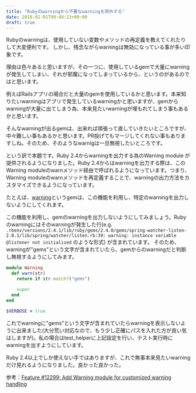 ```yaml
---
title: "Rubyのwarningから不要なwarningを除外する"
date: 2018-02-01T09:49:13+09:00
draft: true
---
```


Rubyのwarningは、使用していない変数やメソッドの再定義を教えてくれたりして大変便利です。 しかし、残念ながらwarningは無効になっている事が多い印象です。

理由は色々あると思いますが、その一つに、使用しているgemで大量にwarningが発生してしまい、それが邪魔になってしまっているから、というのがあるのではと思います。

例えばRailsアプリの場合だと大量のgemを使用しているかと思います。本来知りたいwarningはアプリで発生しているwarningかと思いますが、gemからwarningが大量に出てしまう為、本来見たいwarningが埋もれてしまう事もあるかと思います。

そんなwarningが出るgemは、出来れば頑張って直していきたいところですが、中々難しい事もあるかと思います。PR投げてもマージしてくれない事もありますしね。そのため、そのようなwarnigは一旦無視したいところです。

という訳で本題です。Ruby 2.4からwarningを出力する為のWarning module が提供されるようになりました。Ruby 2.4からはwarningを出力する際は、この Warning moduleのwarnメソッド経由で呼ばれるようになっています。つまり、Warning moduleのwarnメソッドを再定義することで、warningの出力方法をカスタマイズできるようになっています。

たとえば、[warning](https://github.com/jeremyevans/ruby-warning)というgemは、この機能を利用し、特定のwarningを出力しないようにしてくれます。

この機能を利用し、gemのwarningを出力しないようにしてみましょう。Rubyのwarningにはそのwarningが発生した行(e.g. `.rbenv/versions/2.4.1/lib/ruby/gems/2.4.0/gems/spring-watcher-listen-2.0.1/lib/spring/watcher/listen.rb:39: warning: instance variable @listener not initialized` のような形式) が含まれています。 そのため、warningが"gems"という文字が含まれていたら、gemからのwarningだと判断し無視するようにしてみます。

```ruby
module Warning
  def warn(str)
    return if str.match?("gems")

    super
  end
end

$VERBOSE = true
```

これでwarningに"gems"という文字が含まれていたらwarningを表示しないように出来ました(大分荒い対応なので、もう少し正確にパスを入れた方が良い気はしますが)。私の場合はtest_helperに上記設定を行い、テスト実行時にwarningを出すようにしています。

Ruby 2.4以上でしか使えない手ではありますが、これで無事本来見たいwarningだけ見れるようになりました。良かった良かった。

参考：[Feature \#12299: Add Warning module for customized warning handling](https://bugs.ruby-lang.org/issues/12299)
